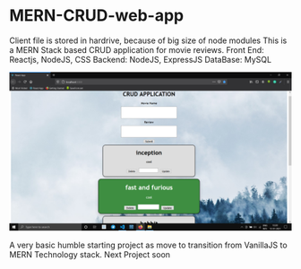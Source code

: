 # MERN-CRUD-web-app
Client file is stored in hardrive, because of big size of node modules
This is a MERN Stack based CRUD application for movie reviews.
Front End: Reactjs, NodeJS, CSS
Backend: NodeJS, ExpressJS
DataBase: MySQL

![alt text](https://github.com/mr-jestin-roy/MERN-CRUD-web-app/blob/main/Screenshot.png)

A very basic humble starting project as move to transition from VanillaJS to MERN Technology stack. Next Project soon
